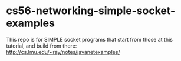 # cs56-networking-simple-socket-examples
This repo is for SIMPLE socket programs that start from those at this tutorial, and build from there: http://cs.lmu.edu/~ray/notes/javanetexamples/
